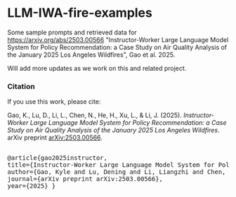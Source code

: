 # LLM-IWA-fire-examples

Some sample prompts and retrieved data for https://arxiv.org/abs/2503.00566 "Instructor-Worker Large Language Model System for Policy Recommendation: a Case Study on Air Quality Analysis of the January 2025 Los Angeles Wildfires", Gao et al. 2025. 

Will add more updates as we work on this and related project. 

### Citation

If you use this work, please cite:

Gao, K., Lu, D., Li, L., Chen, N., He, H., Xu, L., & Li, J. (2025). *Instructor-Worker Large Language Model System for Policy Recommendation: a Case Study on Air Quality Analysis of the January 2025 Los Angeles Wildfires*. arXiv preprint [arXiv:2503.00566](https://arxiv.org/abs/2503.00566).

<pre> 
@article{gao2025instructor, 
title={Instructor-Worker Large Language Model System for Policy Recommendation: a Case Study on Air Quality Analysis of the January 2025 Los Angeles Wildfires}, 
author={Gao, Kyle and Lu, Dening and Li, Liangzhi and Chen, Nan and He, Hongjie and Xu, Linlin and Li, Jonathan}, 
journal={arXiv preprint arXiv:2503.00566}, 
year={2025} } </pre>
